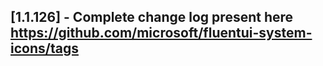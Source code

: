 ## [1.1.126] - Complete change log present here https://github.com/microsoft/fluentui-system-icons/tags